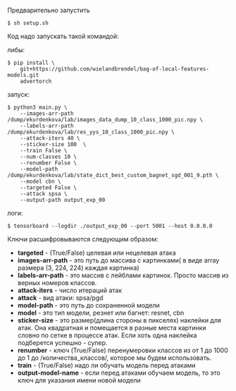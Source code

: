 Предварительно запустить
```shell
$ sh setup.sh
```


Код надо запускать такой командой:

либы:
```shell
$ pip install \
    git+https://github.com/wielandbrendel/bag-of-local-features-models.git
    advertorch
```

запуск:
```shell
$ python3 main.py \
    --images-arr-path /dump/ekurdenkova/lab/images_data_dump_10_class_1000_pic.npy \
    --labels-arr-path /dump/ekurdenkova/lab/res_yys_10_class_1000_pic.npy \
    --attack-iters 40 \
    --sticker-size 100  \
    --train False \
    --num-classes 10 \
    --renumber False \
    --model-path /dump/ekurdenkova/lab/state_dict_best_custom_bagnet_sgd_001_9.pth \
    --model cbn \
    --targeted False \
    --attack spsa \
    --output-path output_exp_00
```

логи:
```shell
$ tensorboard --logdir ./output_exp_00 --port 5001 --host 0.0.0.0
```

Ключи расшифровываются следующим образом:

- **targeted** - (True/False) целевая или нецелевая атака
- **images-arr-path** - это путь до массива с картинками( в виде array размера (3, 224, 224) каждая картинка)
- **labels-arr-path** - это массив с лейблами картинок. Просто массив из верных номеров классов.
- **attack-iters** - число итераций атак
- **attack** - вид атаки: spsa/pgd
- **model-path** - это путь до сохраненной модели
- **model** - это тип модели, резнет или багнет: resnet, cbn
- **sticker-size** - это размер(длина стороны в пикселях) наклейки для атак. Она квадратная и помещается в разные места картинки словно по сетке в процессе атак. Если хоть одна наклейка подберется успешно - супер.
- **renumber** - ключ (True/False) перенумеровки классов из от 1 до 1000 до 1 до /количества_классов/, которое мы будем использовать.
- **train** - (True/False) надо ли обучать модель перед атаками
- **output-model-name** - если перед атаками обучаем модель, то это ключ для указания имени новой модели

